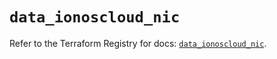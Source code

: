 # `data_ionoscloud_nic`

Refer to the Terraform Registry for docs: [`data_ionoscloud_nic`](https://registry.terraform.io/providers/ionos-cloud/ionoscloud/6.7.5/docs/data-sources/nic).
